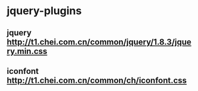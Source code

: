 # jquery-plugins
## jquery http://t1.chei.com.cn/common/jquery/1.8.3/jquery.min.css
## iconfont http://t1.chei.com.cn/common/ch/iconfont.css

